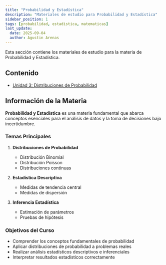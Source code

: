 ```yaml
---
title: "Probabilidad y Estadística"
description: "Materiales de estudio para Probabilidad y Estadística"
sidebar_position: 1
tags: [probabilidad, estadistica, matematicas]
last_update:
  date: 2025-09-04
  author: Agustin Arenas
---
```


Esta sección contiene los materiales de estudio para la materia de Probabilidad y Estadística.

## Contenido

- [Unidad 3: Distribuciones de Probabilidad](./unidad-3.md)

## Información de la Materia

**Probabilidad y Estadística** es una materia fundamental que abarca conceptos esenciales para el análisis de datos y la toma de decisiones bajo incertidumbre.

### Temas Principales

1. **Distribuciones de Probabilidad**
   - Distribución Binomial
   - Distribución Poisson
   - Distribuciones continuas

2. **Estadística Descriptiva**
   - Medidas de tendencia central
   - Medidas de dispersión

3. **Inferencia Estadística**
   - Estimación de parámetros
   - Pruebas de hipótesis

### Objetivos del Curso

- Comprender los conceptos fundamentales de probabilidad
- Aplicar distribuciones de probabilidad a problemas reales
- Realizar análisis estadísticos descriptivos e inferenciales
- Interpretar resultados estadísticos correctamente
